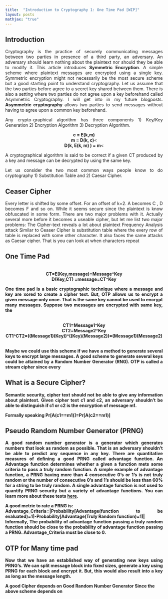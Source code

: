 ```yaml
---
title:  "Introduction to Cryptography 1: One Time Pad [WIP]"
layout: posts
mathjax: "true"
---
```


## Introduction 
<p style="text-align:justify">Cryptography is the practice of securely communicating messages between two parties in presence of a third party, an adversary. An adversary should learn nothing about the plaintext nor should they be able to modify it. This article introduces <b>Symmetric Encryption</b>. A simple scheme where plaintext messages are encrypted using a single key. Symmetric encryption might not necessarily be the most secure scheme but a good starting point to understand cryptography. Let us assume that the two parties before agree to a secret key shared between them. There is also a setting where two parties do not agree upon a key beforehand called Asymmetric Cryptography. I will get into in my future blogposts. <b>Asymmetric cryptography</b> allows two parties to send messages without having to agree upon a common key beforehand.</p>
<p style="text-align:justify">Any crypto-graphical algorithm has three components 1) Key/Key Generation 2) Encryption Algorithm 3) Decryption Algorithm.</p>

<center><b>c = E(k,m)</b></center>
<center><b>m = D(k, c)</b><</center>
<center><b>D(k, E(k, m) ) = m</b><</center>

<p style="text-align:justify">A cryptographical algorithm is said to be correct if a given CT produced by a key and message can be decrypted by using the same key.</p>

<p style="text-align:justify">Let us consider the two most common ways people know to do cryptography 1) Substitution Table and 2) Caesar Cipher.</p>

## Ceaser Cipher 
<p style="text-align:justify">Every letter is shifted by some offset. For an offset of k=2. A becomes C , D becomes F and so on. 
While it seems secure since the plaintext is know obfuscated in some form. There are two major problems with it. Actually several more before it becomes a useable cipher, but let me list two major problems:
The Cipher-text reveals a lot about plaintext
Frequency Analysis attack 
Similar to Ceaser Cipher is substitution table where the every row of table is replaced with some other character. It also faces the same attacks as Caesar cipher. That is you can look at when characters repeat</p>

## One Time Pad

<br/>

<center><b>CT=E(Key,message)=Message^Key</center>
<center><b>D(Key,CT) =message=CT^Key</center>

<p style="text-align:justify">One time pad is a basic cryptographic technique where a message and key are xored to create a cipher text. But, OTP allows us to encrypt a given message only once. That is the same key cannot be used to encrypt many messages.  
Suppose two messages are encrypted with same key, the </p>
<br/>

<center><b>CT1=Message1^Key</b></center>
<center><b>CT2=Message2^Key</b></center>
<center><b>CT1^CT2=((Message1)(Key))^((Key)(Message2))=(Message1)(Message2)</b></center>
<br/>

<p style="text-align:justify">Maybe we could use this scheme if we have a method to generate several keys to encrypt large messages. A good scheme to generate several keys could be attained by a Random Number Generator (RNG). 
OTP is called a stream cipher since every </p>

## What is a Secure Cipher?
<p style="text-align:justify">Semantic security, cipher text should not be able to give any information about plaintext. Given cipher text c1 and c2, an adversary shouldn’t be able to distinguish if c1 or c2 is the encryption of message m1. 

<br/>

Formally speaking <b>Pr[A(c1==m1)]=Pr[A(c2==m1)]</b> </p>

## Pseudo Random Number Generator (PRNG)
<p style="text-align:justify">A good random number generator is a generator which generates numbers that look as random as possible. That is an adversary shouldn’t be able to predict any sequence in any key. There are quantitative measures of defining a good PRNG called advantage function. An Advantage function determines whether a given a function mets some criteria to pass a truly random function. A simple example of advantage function, a PRNG having more than 4 consecutive 0’s or 1’s is not truly random or the number of consecutive 0’s and 1’s should be less than 60% for a string to be truly random. A single advantage function is not used to quantify PRNG security but a variety of advantage functions. You can learn more about these tests <a href="https://nvlpubs.nist.gov/nistpubs/Legacy/SP/nistspecialpublication800-22r1a.pdf">here</a>.</p>

<p style="text-align:justify">A good metric to rate a PRNG is:
<br/>
<b>Advantage_Criteria=|Probability[Advantage(function to be evaluated)=1]-Probability[Advantage(Truly Random function)=1]| </b>
<br/>
Informally,  The probability of advantage function passing a truly random function should be close to the probability of advantage function passing a PRNG. 
Advantage_Criteria must be close to 0.</p>

## OTP for Many time pad
<p style="text-align:justify">Now that we have an established way of generating new keys using PRNG’s. We can split message block into fixed sizes, generate a key using PRNG for each block and encrypt it. But, this would also result into a key as long as the message length. 

A good Cipher depends on Good Random Number Generator 
Since the above scheme depends on 
</p>
